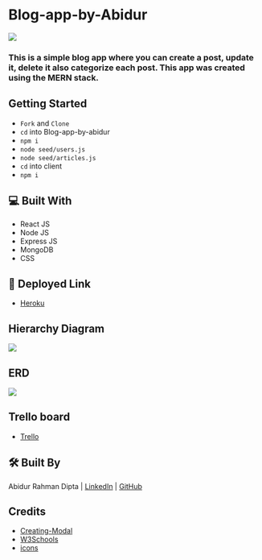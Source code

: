 # Blog-app-by-Abidur

![](https://i.imgur.com/Qt1TXKH.png)

### This is a simple blog app where you can create a post, update it, delete it also categorize each post. This app was created using the MERN stack.

## Getting Started
- `Fork` and `Clone`
- `cd` into Blog-app-by-abidur
- `npm i`
- `node seed/users.js`
- `node seed/articles.js`
- `cd` into client
- `npm i`

## 💻 Built With
- React JS
- Node JS
- Express JS
- MongoDB
- CSS

## 🚀 Deployed Link
- [Heroku](http://blog-app-by-abidur.herokuapp.com/)

## Hierarchy Diagram
![](https://i.imgur.com/G51ZkJf.png)

## ERD 
![](https://i.imgur.com/AVNJ5un.png)

## Trello board
- [Trello](https://trello.com/b/BITt9mHP/blog-by-abidur)

## 🛠 Built By
Abidur Rahman Dipta | [LinkedIn](https://www.linkedin.com/in/abidurrahmandipta/) | [GitHub](https://github.com/dipta3214)

## Credits
- [Creating-Modal](https://youtu.be/LyLa7dU5tp8)
- [W3Schools](https://www.w3schools.com/)
- [icons](https://icons8.com/)